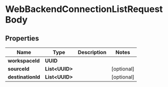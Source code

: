 

# WebBackendConnectionListRequestBody


## Properties

| Name | Type | Description | Notes |
|------------ | ------------- | ------------- | -------------|
|**workspaceId** | **UUID** |  |  |
|**sourceId** | **List&lt;UUID&gt;** |  |  [optional] |
|**destinationId** | **List&lt;UUID&gt;** |  |  [optional] |



